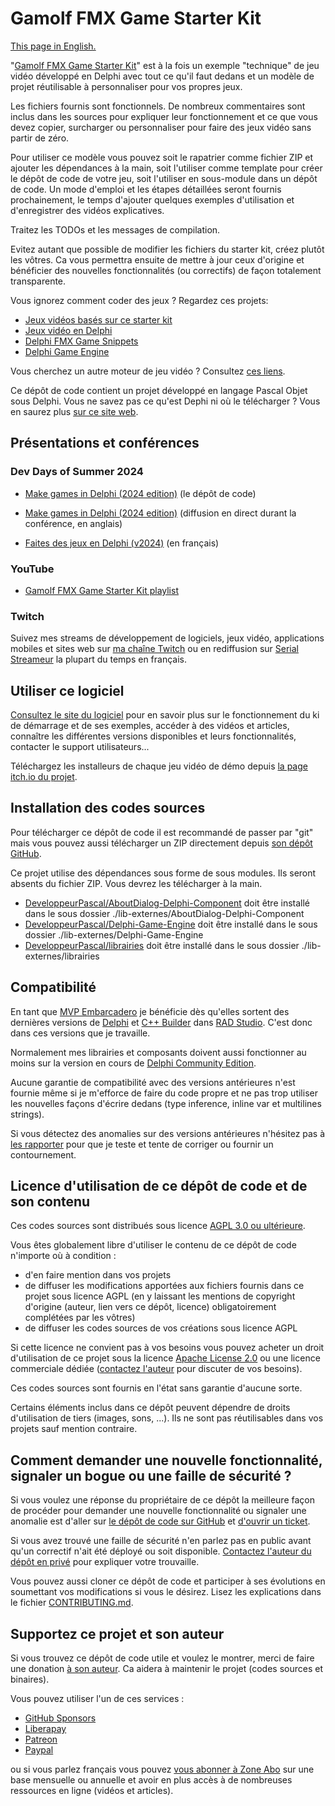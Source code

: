 # Gamolf FMX Game Starter Kit

[This page in English.](README.md)

"[Gamolf FMX Game Starter Kit](https://fmxgamestarterkit.developpeur-pascal.fr/)" est à la fois un exemple "technique" de jeu vidéo développé en Delphi avec tout ce qu'il faut dedans et un modèle de projet réutilisable à personnaliser pour vos propres jeux.

Les fichiers fournis sont fonctionnels. De nombreux commentaires sont inclus dans les sources pour expliquer leur fonctionnement et ce que vous devez copier, surcharger ou personnaliser pour faire des jeux vidéo sans partir de zéro.

Pour utiliser ce modèle vous pouvez soit le rapatrier comme fichier ZIP et ajouter les dépendances à la main, soit l'utiliser comme template pour créer le dépôt de code de votre jeu, soit l'utiliser en sous-module dans un dépôt de code. Un mode d'emploi et les étapes détaillées seront fournis prochainement, le temps d'ajouter quelques exemples d'utilisation et d'enregistrer des vidéos explicatives.

Traitez les TODOs et les messages de compilation.

Evitez autant que possible de modifier les fichiers du starter kit, créez plutôt les vôtres. Ca vous permettra ensuite de mettre à jour ceux d'origine et bénéficier des nouvelles fonctionnalités (ou correctifs) de façon totalement transparente.

Vous ignorez comment coder des jeux ? Regardez ces projets:

* [Jeux vidéos basés sur ce starter kit](https://github.com/DeveloppeurPascal?tab=repositories&q=gfgsk-game)
* [Jeux vidéo en Delphi](https://github.com/DeveloppeurPascal?tab=repositories&q=delphi-game)
* [Delphi FMX Game Snippets](https://fmxgamesnippets.developpeur-pascal.fr)
* [Delphi Game Engine](https://delphigameengine.developpeur-pascal.fr)

Vous cherchez un autre moteur de jeu vidéo ? Consultez [ces liens](https://github.com/Fr0sT-Brutal/awesome-pascal?tab=readme-ov-file#game-dev).

Ce dépôt de code contient un projet développé en langage Pascal Objet sous Delphi. Vous ne savez pas ce qu'est Dephi ni où le télécharger ? Vous en saurez plus [sur ce site web](https://delphi-resources.developpeur-pascal.fr/).

## Présentations et conférences

### Dev Days of Summer 2024

* [Make games in Delphi (2024 edition)](https://github.com/DeveloppeurPascal/DevDaysOfSummer2024-MakeGamesInDelphi) (le dépôt de code)

* [Make games in Delphi (2024 edition)](https://www.youtube.com/live/M7DcEDbuESQ?feature=shared&t=3911) (diffusion en direct durant la conférence, en anglais)
* [Faites des jeux en Delphi (v2024)](https://serialstreameur.fr/faites-des-jeux-en-delphi-edition-2024.html) (en français)

### YouTube

* [Gamolf FMX Game Starter Kit playlist](https://www.youtube.com/playlist?list=PLpkkg2iiC8yjkhmHDs42arEqvJm-m7006)

### Twitch

Suivez mes streams de développement de logiciels, jeux vidéo, applications mobiles et sites web sur [ma chaîne Twitch](https://www.twitch.tv/patrickpremartin) ou en rediffusion sur [Serial Streameur](https://serialstreameur.fr/gamolf-fmx-game-starter-kit.html) la plupart du temps en français.

## Utiliser ce logiciel

[Consultez le site du logiciel](https://fmxgamestarterkit.developpeur-pascal.fr/) pour en savoir plus sur le fonctionnement du ki de démarrage et de ses exemples, accéder à des vidéos et articles, connaître les différentes versions disponibles et leurs fonctionnalités, contacter le support utilisateurs...

Téléchargez les installeurs de chaque jeu vidéo de démo depuis [la page itch.io du projet](https://gamolf.itch.io/gamolf-fmx-game-starter-kit-demo-video-games).

## Installation des codes sources

Pour télécharger ce dépôt de code il est recommandé de passer par "git" mais vous pouvez aussi télécharger un ZIP directement depuis [son dépôt GitHub](https://github.com/DeveloppeurPascal/Gamolf-FMX-Game-Starter-Kit).

Ce projet utilise des dépendances sous forme de sous modules. Ils seront absents du fichier ZIP. Vous devrez les télécharger à la main.

* [DeveloppeurPascal/AboutDialog-Delphi-Component](https://github.com/DeveloppeurPascal/AboutDialog-Delphi-Component) doit être installé dans le sous dossier ./lib-externes/AboutDialog-Delphi-Component
* [DeveloppeurPascal/Delphi-Game-Engine](https://github.com/DeveloppeurPascal/Delphi-Game-Engine) doit être installé dans le sous dossier ./lib-externes/Delphi-Game-Engine
* [DeveloppeurPascal/librairies](https://github.com/DeveloppeurPascal/librairies) doit être installé dans le sous dossier ./lib-externes/librairies

## Compatibilité

En tant que [MVP Embarcadero](https://www.embarcadero.com/resources/partners/mvp-directory) je bénéficie dès qu'elles sortent des dernières versions de [Delphi](https://www.embarcadero.com/products/delphi) et [C++ Builder](https://www.embarcadero.com/products/cbuilder) dans [RAD Studio](https://www.embarcadero.com/products/rad-studio). C'est donc dans ces versions que je travaille.

Normalement mes librairies et composants doivent aussi fonctionner au moins sur la version en cours de [Delphi Community Edition](https://www.embarcadero.com/products/delphi/starter).

Aucune garantie de compatibilité avec des versions antérieures n'est fournie même si je m'efforce de faire du code propre et ne pas trop utiliser les nouvelles façons d'écrire dedans (type inference, inline var et multilines strings).

Si vous détectez des anomalies sur des versions antérieures n'hésitez pas à [les rapporter](https://github.com/DeveloppeurPascal/Gamolf-FMX-Game-Starter-Kit/issues) pour que je teste et tente de corriger ou fournir un contournement.

## Licence d'utilisation de ce dépôt de code et de son contenu

Ces codes sources sont distribués sous licence [AGPL 3.0 ou ultérieure](https://choosealicense.com/licenses/agpl-3.0/).

Vous êtes globalement libre d'utiliser le contenu de ce dépôt de code n'importe où à condition :
* d'en faire mention dans vos projets
* de diffuser les modifications apportées aux fichiers fournis dans ce projet sous licence AGPL (en y laissant les mentions de copyright d'origine (auteur, lien vers ce dépôt, licence) obligatoirement complétées par les vôtres)
* de diffuser les codes sources de vos créations sous licence AGPL

Si cette licence ne convient pas à vos besoins vous pouvez acheter un droit d'utilisation de ce projet sous la licence [Apache License 2.0](https://choosealicense.com/licenses/apache-2.0/) ou une licence commerciale dédiée ([contactez l'auteur](https://developpeur-pascal.fr/nous-contacter.php) pour discuter de vos besoins).

Ces codes sources sont fournis en l'état sans garantie d'aucune sorte.

Certains éléments inclus dans ce dépôt peuvent dépendre de droits d'utilisation de tiers (images, sons, ...). Ils ne sont pas réutilisables dans vos projets sauf mention contraire.

## Comment demander une nouvelle fonctionnalité, signaler un bogue ou une faille de sécurité ?

Si vous voulez une réponse du propriétaire de ce dépôt la meilleure façon de procéder pour demander une nouvelle fonctionnalité ou signaler une anomalie est d'aller sur [le dépôt de code sur GitHub](https://github.com/DeveloppeurPascal/Gamolf-FMX-Game-Starter-Kit) et [d'ouvrir un ticket](https://github.com/DeveloppeurPascal/Gamolf-FMX-Game-Starter-Kit/issues).

Si vous avez trouvé une faille de sécurité n'en parlez pas en public avant qu'un correctif n'ait été déployé ou soit disponible. [Contactez l'auteur du dépôt en privé](https://developpeur-pascal.fr/nous-contacter.php) pour expliquer votre trouvaille.

Vous pouvez aussi cloner ce dépôt de code et participer à ses évolutions en soumettant vos modifications si vous le désirez. Lisez les explications dans le fichier [CONTRIBUTING.md](CONTRIBUTING.md).

## Supportez ce projet et son auteur

Si vous trouvez ce dépôt de code utile et voulez le montrer, merci de faire une donation [à son auteur](https://github.com/DeveloppeurPascal). Ca aidera à maintenir le projet (codes sources et binaires).

Vous pouvez utiliser l'un de ces services :

* [GitHub Sponsors](https://github.com/sponsors/DeveloppeurPascal)
* [Liberapay](https://liberapay.com/PatrickPremartin)
* [Patreon](https://www.patreon.com/patrickpremartin)
* [Paypal](https://www.paypal.com/paypalme/patrickpremartin)

ou si vous parlez français vous pouvez [vous abonner à Zone Abo](https://zone-abo.fr/nos-abonnements.php) sur une base mensuelle ou annuelle et avoir en plus accès à de nombreuses ressources en ligne (vidéos et articles).
